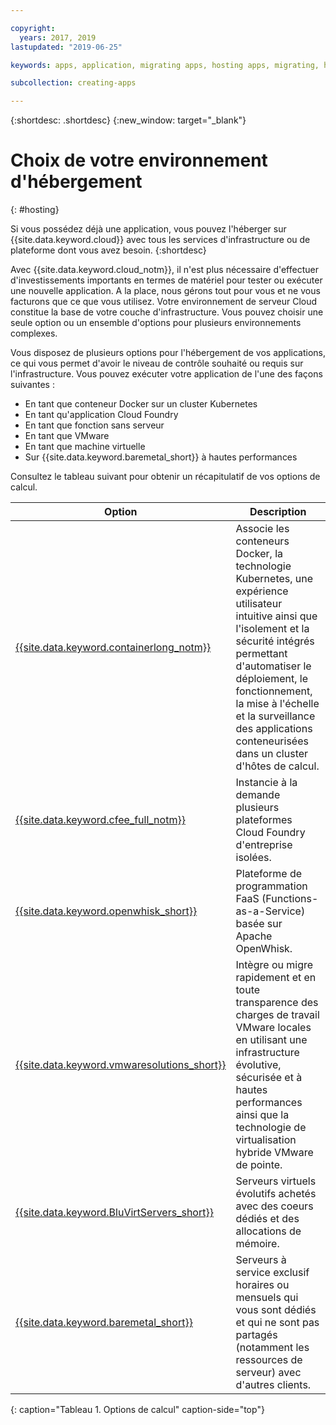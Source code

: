 ```yaml
---

copyright:
  years: 2017, 2019
lastupdated: "2019-06-25"

keywords: apps, application, migrating apps, hosting apps, migrating, hosting, migration

subcollection: creating-apps

---
```


{:shortdesc: .shortdesc}
{:new_window: target="_blank"}

# Choix de votre environnement d'hébergement
{: #hosting}

Si vous possédez déjà une application, vous pouvez l'héberger sur {{site.data.keyword.cloud}} avec tous les services d'infrastructure ou de plateforme dont vous avez besoin.
{:shortdesc}

Avec {{site.data.keyword.cloud_notm}}, il n'est plus nécessaire d'effectuer d'investissements importants en termes de matériel pour tester ou exécuter une nouvelle application. A la place, nous gérons tout pour vous et ne vous facturons que ce que vous utilisez. Votre environnement de serveur Cloud constitue la base de votre couche d'infrastructure. Vous pouvez choisir une seule option ou un ensemble d'options pour plusieurs environnements complexes. 

Vous disposez de plusieurs options pour l'hébergement de vos applications, ce qui vous permet d'avoir le niveau de contrôle souhaité ou requis sur l'infrastructure. Vous pouvez exécuter votre application de l'une des façons suivantes :

  * En tant que conteneur Docker sur un cluster Kubernetes
  * En tant qu'application Cloud Foundry
  * En tant que fonction sans serveur
  * En tant que VMware
  * En tant que machine virtuelle
  * Sur {{site.data.keyword.baremetal_short}} à hautes performances 
  
<!--
{{site.data.keyword.baremetal_short}} are single-tenant, physical servers that are dedicated to a single customer. You control almost everything from the server host to the RAM and storage devices. These servers are used with workloads that require compute power over a sustained time, for example, several months.

Some example workloads include e-commerce, ERP, CRM, SCM, and financial services and regulatory applications.

{{site.data.keyword.BluVirtServers_short}} can be deployed as either as public or dedicated instances. With public instances, the resources of the server are shared with other customers, also known as a multi-tenant environment. Private instances dedicate the resources of the physical server to one customer who can have one or more virtual machines on the same server. These servers are ideal for workloads that run for a limited time, for example, a couple of weeks. Some workload examples are development and testing, backup and recovery, and disaster recovery. For more information about server options, see [Bare metal servers versus virtual servers: Choosing the best option for you](https://www.ibm.com/cloud/blog/bare-metal-virtual-servers-works){: new_window} ![External link icon](../icons/launch-glyph.svg "External link icon").
-->

Consultez le tableau suivant pour obtenir un récapitulatif de vos options de calcul.

| Option | Description | 
|--------|---------------|
| [{{site.data.keyword.containerlong_notm}}](/docs/containers?topic=containers-getting-started) | Associe les conteneurs Docker, la technologie Kubernetes, une expérience utilisateur intuitive ainsi que l'isolement et la sécurité intégrés permettant d'automatiser le déploiement, le fonctionnement, la mise à l'échelle et la surveillance des applications conteneurisées dans un cluster d'hôtes de calcul. |
| [{{site.data.keyword.cfee_full_notm}}](/docs/cloud-foundry?topic=cloud-foundry-about) | Instancie à la demande plusieurs plateformes Cloud Foundry d'entreprise isolées. |
| [{{site.data.keyword.openwhisk_short}}](/docs/openwhisk?topic=cloud-functions-getting_started) | Plateforme de programmation FaaS (Functions-as-a-Service) basée sur Apache OpenWhisk. |
| [{{site.data.keyword.vmwaresolutions_short}}](/docs/services/vmwaresolutions?topic=vmware-solutions-getting-started) | Intègre ou migre rapidement et en toute transparence des charges de travail VMware locales en utilisant une infrastructure évolutive, sécurisée et à hautes performances ainsi que la technologie de virtualisation hybride VMware de pointe. |
| [{{site.data.keyword.BluVirtServers_short}}](/docs/vsi?topic=virtual-servers-about-public-virtual-servers) | Serveurs virtuels évolutifs achetés avec des coeurs dédiés et des allocations de mémoire. |
| [{{site.data.keyword.baremetal_short}}](/docs/bare-metal?topic=bare-metal-about-bm)  | Serveurs à service exclusif horaires ou mensuels qui vous sont dédiés et qui ne sont pas partagés (notamment les ressources de serveur) avec d'autres clients. |
{: caption="Tableau 1. Options de calcul" caption-side="top"}

